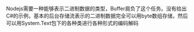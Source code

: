 Nodejs需要一种能够表示二进制数据的类型，Buffer肩负了这个任务。没有给出C#的示例，基本的后台存储流表示的二进制数据完全可以用byte数组存储，然后可以用System.Text包下的各种类进行各种形式的编码解码